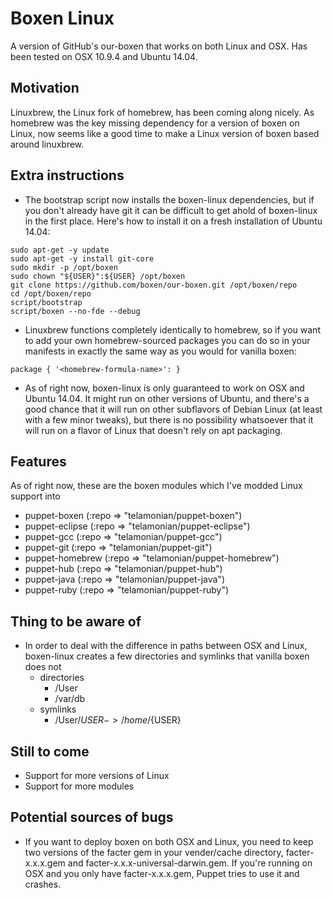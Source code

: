 # Boxen Linux

A version of GitHub's our-boxen that works on both Linux and OSX. Has been tested on OSX 10.9.4 and Ubuntu 14.04.

## Motivation

Linuxbrew, the Linux fork of homebrew, has been coming along nicely. As homebrew was the key missing dependency for a version of boxen on Linux, now seems like a good time to make a Linux version of boxen based around linuxbrew.

## Extra instructions

- The bootstrap script now installs the boxen-linux dependencies, but if you don't already have git it can be difficult to get ahold of boxen-linux in the first place. Here's how to install it on a fresh installation of Ubuntu 14.04:
```
sudo apt-get -y update
sudo apt-get -y install git-core
sudo mkdir -p /opt/boxen
sudo chown "${USER}":${USER} /opt/boxen
git clone https://github.com/boxen/our-boxen.git /opt/boxen/repo
cd /opt/boxen/repo
script/bootstrap
script/boxen --no-fde --debug
```
- Linuxbrew functions completely identically to homebrew, so if you want to add your own homebrew-sourced packages you can do so in your manifests in exactly the same way as you would for vanilla boxen:
```
package { '<homebrew-formula-name>': }
```
- As of right now, boxen-linux is only guaranteed to work on OSX and Ubuntu 14.04. It might run on other versions of Ubuntu, and there's a good chance that it will run on other subflavors of Debian Linux (at least with a few minor tweaks), but there is no possibility whatsoever that it will run on a flavor of Linux that doesn't rely on apt packaging.

## Features

As of right now, these are the boxen modules which I've modded Linux support into

- puppet-boxen 		(:repo => "telamonian/puppet-boxen")
- puppet-eclipse 	(:repo => "telamonian/puppet-eclipse")
- puppet-gcc 		(:repo => "telamonian/puppet-gcc")
- puppet-git 		(:repo => "telamonian/puppet-git")
- puppet-homebrew 	(:repo => "telamonian/puppet-homebrew")
- puppet-hub 		(:repo => "telamonian/puppet-hub")
- puppet-java 		(:repo => "telamonian/puppet-java")
- puppet-ruby 		(:repo => "telamonian/puppet-ruby")

## Thing to be aware of
- In order to deal with the difference in paths between OSX and Linux, boxen-linux creates a few directories and symlinks that vanilla boxen does not
  - directories
    - /User
    - /var/db
  - symlinks
    - /User/${USER} -> /home/${USER}

## Still to come
- Support for more versions of Linux
- Support for more modules

## Potential sources of bugs
- If you want to deploy boxen on both OSX and Linux, you need to keep two versions of the facter gem in your vender/cache directory, facter-x.x.x.gem and facter-x.x.x-universal-darwin.gem. If you're running on OSX and you only have facter-x.x.x.gem, Puppet tries to use it and crashes.
